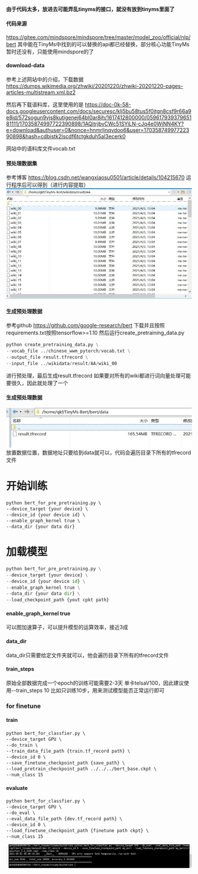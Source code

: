 #### 由于代码太多，放进去可能弄乱tinyms的接口，就没有放到tinyms里面了


#### 代码来源
https://gitee.com/mindspore/mindspore/tree/master/model_zoo/official/nlp/bert
其中能在TinyMs中找到的可以替换的api都已经替换，部分核心功能TinyMs暂时还没有，只能使用mindspore的了


#### download-data
参考上述网站中的介绍，下载数据
https://dumps.wikimedia.org/zhwiki/20201220/zhwiki-20201220-pages-articles-multistream.xml.bz2

然后再下载语料库，这里使用的是
https://doc-0k-58-docs.googleusercontent.com/docs/securesc/klj5bu58tus5f0itgn8csf9r66a9e8jd/572sogun9vjs8kutigenej64bl0ar8jh/1617412800000/05961793937965181111/17035874997722390898/1AQitrjbvCWc51SYiLN-cJq4e0WiNN4KY?e=download&authuser=0&nonce=hnmrljnqvdoo6&user=17035874997722390898&hash=cdbistk2lscdf6tctgkduh5al3ecerk0

网站中的语料库文件vocab.txt


#### 预处理数据集
参考博客
https://blog.csdn.net/wangxiaosu0501/article/details/104215670
运行程序后可以得到（进行内容提取）
![avatar](wiki数据集预处理.jpg)

#### 生成预处理数据
参考github
https://github.com/google-research/bert
下载并且按照requirements.txt按照tensorflow>=1.10
然后运行create_pretraining_data.py

```python
python create_pretraining_data.py \
--vocab_file ../chinese_wwm_pytorch/vocab.txt \
--output_file result.tfrecord \
--input_file ../wikidata/result/AA/wiki_00
```
进行预处理，最后生成result.tfrecord
如果要对所有的wiki都进行词向量处理可能要很久，因此就处理了一个


#### 生成预处理数据
![avatar](数据位置.jpg)
放置数据位置，数据地址只要给到data就可以，代码会遍历目录下所有的tfrecord文件

# 开始训练
```pythonr
python bert_for_pre_pretraining.py \
--device_target {your device} \
--device_id {your device id} \
--enable_graph_kernel true \
--data_dir {your data dir}      
```

# 加载模型

``` python
python bert_for_pre_pretraining.py \
--device_target {your device} \
--device_id {your device id} \
--enable_graph_kernel true \
--data_dir {your data dir} \
--load_checkpoint_path {yout cpkt path}
```

#### enable_graph_kernel true
可以图加速算子，可以提升模型的运算效率，接近3成

#### data_dir
data_dir只需要给定文件夹就可以，他会遍历目录下所有的tfrecord文件

#### train_steps
原始全部数据完成一个epoch的训练可能需要2-3天
单卡telsaV100，因此建议使用--train_steps 10
比如只训练10步，用来测试模型能否正常运行即可

### for finetune
#### train
```
python bert_for_classfier.py \
--device_target GPU \
--do_train \
--train_data_file_path {train.tf_record path} \
--device_id 0 \
--save_finetune_checkpoint_path {save_path} \
--load_pretrain_checkpoint_path ../../../bert_base.ckpt \
--num_class 15
```
#### evaluate
```
python bert_for_classfier.py \
--device_target GPU \
--do_eval \
--eval_data_file_path {dev.tf_record path} \
--device_id 0 \
--load_finetune_checkpoint_path {finetune path ckpt} \
--num_class 15
```

![avatar](bert_finetune结果.jpg)

